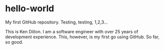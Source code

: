 # hello-world
My first GitHub repository.  Testing, testing, 1,2,3...

This is Ken Dillon.  I am a software engineer with over 25 years of development experience.  This, however, is my first go using GitHub.  So far, so good.

